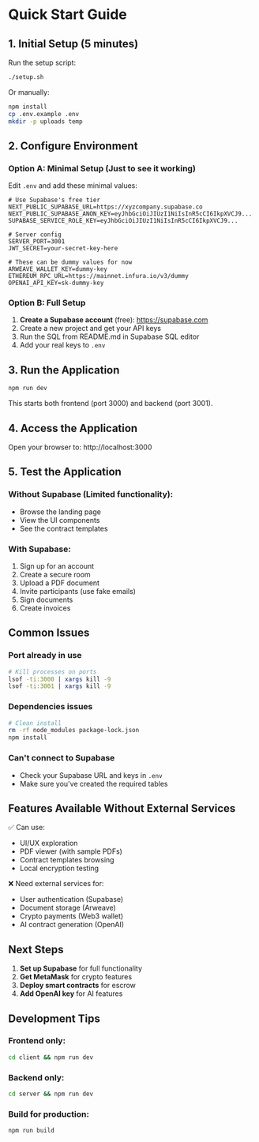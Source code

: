# Quick Start Guide

## 1. Initial Setup (5 minutes)

Run the setup script:
```bash
./setup.sh
```

Or manually:
```bash
npm install
cp .env.example .env
mkdir -p uploads temp
```

## 2. Configure Environment

### Option A: Minimal Setup (Just to see it working)
Edit `.env` and add these minimal values:
```env
# Use Supabase's free tier
NEXT_PUBLIC_SUPABASE_URL=https://xyzcompany.supabase.co
NEXT_PUBLIC_SUPABASE_ANON_KEY=eyJhbGciOiJIUzI1NiIsInR5cCI6IkpXVCJ9...
SUPABASE_SERVICE_ROLE_KEY=eyJhbGciOiJIUzI1NiIsInR5cCI6IkpXVCJ9...

# Server config
SERVER_PORT=3001
JWT_SECRET=your-secret-key-here

# These can be dummy values for now
ARWEAVE_WALLET_KEY=dummy-key
ETHEREUM_RPC_URL=https://mainnet.infura.io/v3/dummy
OPENAI_API_KEY=sk-dummy-key
```

### Option B: Full Setup
1. **Create a Supabase account** (free): https://supabase.com
2. Create a new project and get your API keys
3. Run the SQL from README.md in Supabase SQL editor
4. Add your real keys to `.env`

## 3. Run the Application

```bash
npm run dev
```

This starts both frontend (port 3000) and backend (port 3001).

## 4. Access the Application

Open your browser to: http://localhost:3000

## 5. Test the Application

### Without Supabase (Limited functionality):
- Browse the landing page
- View the UI components
- See the contract templates

### With Supabase:
1. Sign up for an account
2. Create a secure room
3. Upload a PDF document
4. Invite participants (use fake emails)
5. Sign documents
6. Create invoices

## Common Issues

### Port already in use
```bash
# Kill processes on ports
lsof -ti:3000 | xargs kill -9
lsof -ti:3001 | xargs kill -9
```

### Dependencies issues
```bash
# Clean install
rm -rf node_modules package-lock.json
npm install
```

### Can't connect to Supabase
- Check your Supabase URL and keys in `.env`
- Make sure you've created the required tables

## Features Available Without External Services

✅ Can use:
- UI/UX exploration
- PDF viewer (with sample PDFs)
- Contract templates browsing
- Local encryption testing

❌ Need external services for:
- User authentication (Supabase)
- Document storage (Arweave)
- Crypto payments (Web3 wallet)
- AI contract generation (OpenAI)

## Next Steps

1. **Set up Supabase** for full functionality
2. **Get MetaMask** for crypto features
3. **Deploy smart contracts** for escrow
4. **Add OpenAI key** for AI features

## Development Tips

### Frontend only:
```bash
cd client && npm run dev
```

### Backend only:
```bash
cd server && npm run dev
```

### Build for production:
```bash
npm run build
```